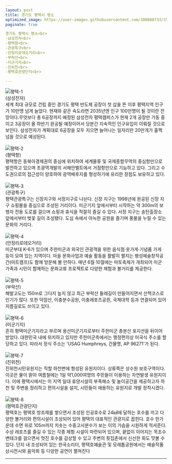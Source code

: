```yaml
---
layout: post
title: 경기도 평택시 명소
optimized_image: https://user-images.githubusercontent.com/100888733/156873473-4efb3a82-0138-4809-9c9d-0d1b86bb87ff.jpg
paginate: true

경기도 평택시 명소<br>
-삼성전자<br>
-평택항<br>
-관광특구<br>
-안정리로데오거리<br>
-부락산<br>
-미군기지<br>
-진위천<br>
-평택호관광단지<br>

---
```


![평택-1](https://user-images.githubusercontent.com/100888733/156863195-3b37b39e-65c9-4dd5-81e9-0412bff059d0.jpg)
<br>(삼성전자) <br>
세계 최대 규모로 건립 중인 경기도 평택 반도체 공장이 첫 삽을 뜬 이후 평택지역 인구가 10만명 넘게 늘었다. 현재와 같은 속도라면 2035년엔 인구 100만명이 될 것이란 전망이다.무엇보다 총 6공장까지 예정된 삼성전자 평택캠퍼스가 현재 2개 공장만 가동 중이고 3공장이 올 하반기 완공될 예정이어서 당분간 지속적인 인구유입이 이뤄질 것으로 보인다. 삼성전자가 계획대로 6공장을 모두 지으면 늘어나는 일자리만 20만개가 훌쩍 넘을 것으로 예상된다.
<br> <br>
![평택-2](https://user-images.githubusercontent.com/100888733/156863184-2ab7fb2a-e14d-4ca1-a716-14562122602d.jpg)
<br>(평택항) <br>
평택항은 동북아경제권의 중심에 위치하여 세계물류 및 국제종합무역의 중심항만으로 발전하고 있으며 초광역개발의 서해안벨트에서 거점항만으로 기능하고 있다. 그리고 수도권으로의 접근성이 양호하여 광역배후지를 형성하기에 유리한 장점도 보유하고 있다. 
<br> <br>
![평택-3](https://user-images.githubusercontent.com/100888733/156863187-9908e74c-dbf2-4839-96c0-3a327241cff9.jpg)
<br>(관광특구) <br>
평택관광특구는 신장지구와 서정지구로 나뉜다. 신장 지구는 1998년에 완공된 신장 지구 쇼핑몰을 중심으로 조성된 거리이다. 미군기지 앞에서부터 시작하는 약 300m의 보행자 전용 도로를 걸으며 쇼핑과 휴식을 적절히 즐길 수 있다. 서정 지구는 송탄출장소 앞에서부터 벚꽃 길이 조성됐다. 도심 속에서 아늑한 공원을 즐기며 풍물을 누릴 수 있는 문화의 거리다.
<br> <br>
![평택-4](https://user-images.githubusercontent.com/100888733/156863188-107bc7fa-ea5a-4318-916e-c2e6db0aaa83.jpg)
<br>(안정리로데오거리) <br>
미군부대 K-6가 있으며 주한미군과 외국인 관광객을 위한 음식점·옷가게·기념품 가게 등이 모여 있는 지역이다. 마을 문화사업과 예술 활동을 활발히 펼치는 팽성예술창작공간(아트캠프)도 함께 방문해 볼 만하다. 매년 6월·10월에는 마토축제가 개최되어 미군 가족과 시민이 함께하는 문화교류 프로젝트로 다양한 체험과 볼거리를 제공한다.
<br> <br>
![평택-5](https://user-images.githubusercontent.com/100888733/156863189-71c984be-5d90-4b0d-a4ae-25ce6c8e82b6.jpg)
<br>(부락산) <br>
해발고도는 150m로 그다지 높지 않고 최근 부락산 둘레길이 만들어지면서 산책코스로 인기가 많다. 또한 덕암산, 이충분수공원, 이충레포츠공원, 국제대학 등과 연결되어 있어 지름길로도 쓰이고 있다.
<br> <br>
![평택-6](https://user-images.githubusercontent.com/100888733/156863191-11384d66-88a4-451c-8e0b-4ac7456bace3.jpg)
<br>(미군기지) <br>
흔히 평택미군기지라고 부르며 용산미군기지로부터 주한미군 총본산 포지션을 뒤이어받았다. 대한민국 내에 위치하고 있지만 주한미군측에서는 행정편의상 미국식 주소를 할당하고 있다. 따라서 정식 주소는 'USAG Humphreys, 건물명, AP 96271'가 된다.
<br> <br>
![평택-7](https://user-images.githubusercontent.com/100888733/156863193-6cbc7760-f629-4035-822c-e37122e75a61.jpg)
<br>(진위천) <br>
진위천시민유원지는 직할 하천변에 형성된 유원지이다. 상류쪽은 상수원 보호구역이다. 이곳은 물이 맑아 여름철에는 1일 약1,000여명의 주민들이 이용하는 자연발생 유원지이다. 이에 평택시에서는 이 지역 일대 휴양시설의 부족해소 및 놀이공간을 제공하고자 하천 및 주변을 정리하고 편의시설을 설치, 시민들이 애용하는 유원지로 개발 정착시켰다.
<br> <br>
![평택-8](https://user-images.githubusercontent.com/100888733/156863194-8a9af5e1-1899-42e6-9ae9-0f7d380ecd93.jpg)
<br>(평택호관광단지) <br>
평택호는 평택호 방조제를 쌓으면서 조성된 인공호수로 24㎢에 달하는 호수를 끼고 다양한 볼거리와 편의시설이 조성되어 있어 평택의 대표적인 관광지로 꼽힌다. 호수 한가운데 수면 위로 105m까지 치솟는 수중고사분수가 보는 이의 가슴을 시원하게 적셔준다. 수상 레포츠를 즐길 수 있는 각종 체험 시설이 마련되어 있으며, 끝없이 이어지는 목조수변테크를 걸으면서 멋진 호수를 감상할 수 있고 주변의 횟집촌에서 신선한 회도 맛볼 수 있다. 단지 내 조성되어 있는 한국소리터, 평택호예술관 및 모래톱공원에서는 예술작품 상시전시와 음악회 등 다양한 공연이 펼쳐진다
        
---
